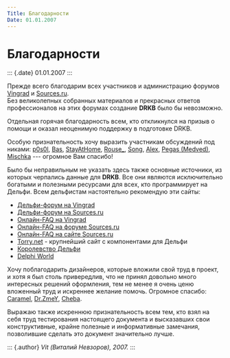 ```yaml
---
Title: Благодарности
Date: 01.01.2007
---
```



Благодарности
=============

::: {.date}
01.01.2007
:::

Прежде всего благодарим всех участников и администрацию форумов
[Vingrad](https://forum.vingrad.ru/ "Перейти на форум Vingrad")
и [Sources.ru](https://forum.sources.ru/ "Перейти на форум Исходников").  
Без великолепных собранных материалов и прекрасных ответов
профессионалов на этих форумах создание **DRKB** было бы невозможно.

Отдельная горячая благодарность всем, кто откликнулся на призыв о помощи
и оказал неоценимую поддержку в подготовке DRKB.  

Особую признательность хочу выразить участникам обсуждений под никами:
[p0s0l](https://forum.vingrad.ru/users/p0s0l "p0s0l"),
[Bas](https://forum.sources.ru/index.php?showuser=5763 "Bas"),
[StayAtHome](https://forum.vingrad.ru/users/StayAtHome "StayAtHome"),
[Rouse_](https://forum.sources.ru/index.php?showuser=7852 "Rouse_"),
[Song](https://forum.sources.ru/index.php?showuser=303 "Song"),
[Alex](https://fourm.vingrad.ru/users/Alex "Alex"),
[Pegas (Medved)](https://forum.vingrad.ru/users/Medved "Pegas (Medved)"),
[Mischka](https://forum.sources.ru/index.php?showuser=2809 "Mischka")
--- огромное Вам спасибо!

Было бы неправильным не указать здесь также основные источники,
из которых черпались данные для **DRKB**. Все они являются исключительно
богатыми и полезными ресурсами для всех, кто программирует на Дельфи.
Всем дельфистам настоятельно рекомендую эти сайты:

-   [Дельфи-форум на Vingrad](https://forum.vingrad.ru/delphi-kylix-pascal.html)
-   [Дельфи-форум на Sources.ru](https://forum.sources.ru/index.php?showforum=9)
-   [Онлайн-FAQ на Vingrad](https://base.vingrad.ru/Delphi-Kylix-and-Pascal-991/)
-   [Онлайн-FAQ на форуме Sources.ru](https://forum.sources.ru/index.php?showforum=15)
-   [Онлайн-FAQ на сайте Sources.ru](https://www.sources.ru/delphi/index.html)
-   [Torry.net](https://www.torry.net/) - крупнейший сайт с компонентами для Дельфи
-   [Королевство Дельфи](https://www.delphikingdom.ru/)
-   [Delphi World](https://delphiworld.narod.ru/)

Хочу поблагодарить дизайнеров, которые вложили свой труд в проект,
и хотя я был столь привередлив, что не принял довольно много интересных
решений оформления, тем не менее я очень ценю вложенный труд и искреннее
желание помочь. Огромное спасибо:
[Caramel](https://forum.vingrad.ru/users/Caramel "Caramel"),
[Dr.ZmeY](https://forum.vingrad.ru/users/Dr.Zmey "Dr.ZmeY"),
[Cheba](https://forum.vingrad.ru/users/Cheba "Cheba").

Выражаю также искреннюю признательность всем тем, кто взял на себя труд
тестирования настоящего документа и высказавших свои конструктивные,
крайне полезные и информативные замечания, позволившие сделать это
документ значительно лучше.

::: {.author}
*Vit (Виталий Невзоров), 2007.*
:::
